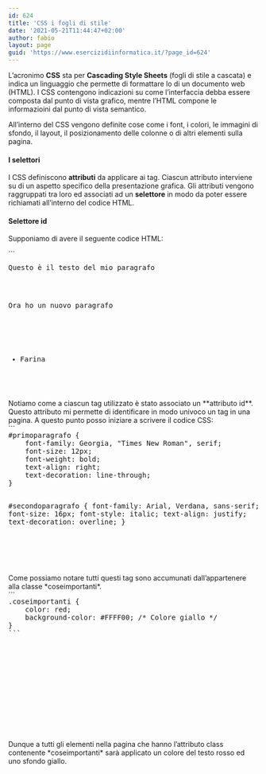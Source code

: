 ```yaml
---
id: 624
title: 'CSS i fogli di stile'
date: '2021-05-21T11:44:47+02:00'
author: fabio
layout: page
guid: 'https://www.esercizidiinformatica.it/?page_id=624'
---
```


L’acronimo **CSS** sta per **Cascading Style Sheets** (fogli di stile a cascata) e indica un linguaggio che permette di formattare lo di un documento web (HTML). I CSS contengono indicazioni su come l’interfaccia debba essere composta dal punto di vista grafico, mentre l’HTML compone le informazioini dal punto di vista semantico.

All’interno del CSS vengono definite cose come i font, i colori, le immagini di sfondo, il layout, il posizionamento delle colonne o di altri elementi sulla pagina.

#### I selettori

I CSS definiscono **attributi** da applicare ai tag. Ciascun attributo interviene su di un aspetto specifico della presentazione grafica. Gli attributi vengono raggruppati tra loro ed associati ad un **selettore** in modo da poter essere richiamati all’interno del codice HTML.

#### Selettore id

Supponiamo di avere il seguente codice HTML:

<div class="wp-block-simple-code-block-ace" style="height: 250px; position:relative; margin-bottom: 50px;">```
<pre class="wp-block-simple-code-block-ace" data-copy="false" data-fontsize="14" data-lines="Infinity" data-mode="html" data-showlines="true" data-theme="monokai" style="position:absolute;top:0;right:0;bottom:0;left:0"><p id="primoparagrafo">Questo è il testo del mio paragrafo</p>

<p id="secondoparagrafo">Ora ho un nuovo paragrafo</p>

<ul id="lamialissta">
    <li>Farina</li>
    <li>Lievito</li>
    <li>Uova</li>
</ul>
```

</div>Notiamo come a ciascun tag utilizzato è stato associato un **attributo id**. Questo attributo mi permette di identificare in modo univoco un tag in una pagina. A questo punto posso iniziare a scrivere il codice CSS:

<div class="wp-block-simple-code-block-ace" style="height: 250px; position:relative; margin-bottom: 50px;">```
<pre class="wp-block-simple-code-block-ace" data-copy="false" data-fontsize="14" data-lines="Infinity" data-mode="css" data-showlines="true" data-theme="monokai" style="position:absolute;top:0;right:0;bottom:0;left:0">#primoparagrafo {
    font-family: Georgia, "Times New Roman", serif;
    font-size: 12px;
    font-weight: bold;
    text-align: right;
    text-decoration: line-through;
}

#secondoparagrafo {
    font-family: Arial, Verdana, sans-serif;
    font-size: 16px;
    font-style: italic;
    text-align: justify;
    text-decoration: overline;
}

#lamialissta {
    font-family: Helvetica, sans-serif;
    font-size: 11px;
    text-align: center;
}
```

</div>Come possiamo vedere il codice CSS crea aggregazioni di stili associati ad un attributo. Il paragrafo che ha per id *primoparagrafo* utilizza ili font Georgia, con una dimensione di 12 pixel, con un carattere grassetto, allineato a destra con una linea che attraversa il testo. Il paragrafo che ha per id *secondoparagrafo* utilizza un font Arial, con un testo di dimensione 16 pixel, uno stile italico, giustificato.

#### Selettore class

Supponiamo di avere il seguente codice HTML:

<div class="wp-block-simple-code-block-ace" style="height: 250px; position:relative; margin-bottom: 50px;">```
<pre class="wp-block-simple-code-block-ace" data-copy="false" data-fontsize="14" data-lines="Infinity" data-mode="html" data-showlines="true" data-theme="monokai" style="position:absolute;top:0;right:0;bottom:0;left:0"><p class="coseimportanti">Questo è il testo del mio paragrafo</p>

<p class="coseimportanti">Ora ho un nuovo paragrafo</p>

<ul class="coseimportanti">
    <li>Farina</li>
    <li>Lievito</li>
    <li>Uova</li>
</ul>
```

</div>Come possiamo notare tutti questi tag sono accumunati dall’appartenere alla classe *coseimportanti*.

<div class="wp-block-simple-code-block-ace" style="height: 250px; position:relative; margin-bottom: 50px;">```
<pre class="wp-block-simple-code-block-ace" data-copy="false" data-fontsize="14" data-lines="Infinity" data-mode="css" data-showlines="true" data-theme="monokai" style="position:absolute;top:0;right:0;bottom:0;left:0">.coseimportanti {
    color: red;
    background-color: #FFFF00; /* Colore giallo */
}
```

</div>Dunque a tutti gli elementi nella pagina che hanno l’attributo class contenente *coseimportanti* sarà applicato un colore del testo rosso ed uno sfondo giallo.
